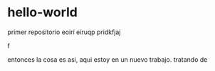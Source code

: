 # hello-world
primer repositorio 
eoirí
eiruqp
pridkfjaj


f

entonces la cosa es asi, aqui estoy en un nuevo trabajo. tratando de 
